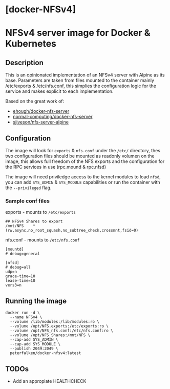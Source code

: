 # [docker-NFSv4]
# NFSv4 server image for Docker &amp; Kubernetes

## Description
This is an opinionated implementation of an NFSv4 server with Alpine as its base.
Parameters are taken from files mounted to the container mainly /etc/exports & /etc/nfs.conf, this simplies the configuration logic for the service and makes explicit to each implementation.


Based on the great work of:
- [ehough/docker-nfs-server](https://github.com/ehough/docker-nfs-server)
- [normal-computing/docker-nfs-server](https://github.com/normal-computing/docker-nfs-server)
- [sjiveson/nfs-server-alpine](https://github.com/sjiveson/nfs-server-alpine)

## Configuration
The image will look for `exports` & `nfs.conf` under the `/etc/` directory, thes two configuration files should be mounted as readonly volumen on the image, this allows full freedom of the NFS exports and the configuration for the RPC services in use (rpc.mound & rpc.nfsd)

The image will need priviledge access to the kernel modules to load `nfsd`, you can add `SYS_ADMIN` & `SYS_MODULE` capabilities or run the container with the `--privileged` flag.

### Sample conf files
exports - mounts to `/etc/exports`
```
## NFSv4 Shares to export
/mnt/NFS    *(rw,async,no_root_squash,no_subtree_check,crossmnt,fsid=0)
```
nfs.conf - mounts to `/etc/nfs.conf`
```
[mountd]
# debug=general

[nfsd]
# debug=all
udp=n
grace-time=10
lease-time=10
vers3=n
```

## Running the image
```
docker run -d \
  --name NFSv4 \
  --volume /lib/modules:/lib/modules:ro \
  --volume /opt/NFS.exports:/etc/exports:ro \
  --volume /opt/NFS_nfs.conf:/etc/nfs.conf:ro \
  --volume /opt/NFS_Shares:/mnt/NFS \
  --cap-add SYS_ADMIN \
  --cap-add SYS_MODULE \
  --publish 2049:2049 \
  peterfalken/docker-nfsv4:latest
```

## TODOs
- Add an appropiate HEALTHCHECK
